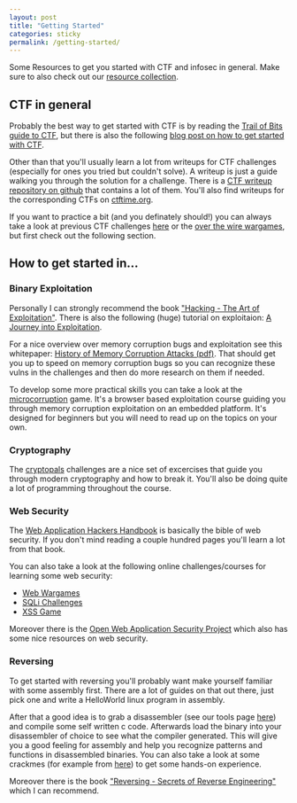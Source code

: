 ```yaml
---
layout: post
title: "Getting Started"
categories: sticky
permalink: /getting-started/
---
```


Some Resources to get you started with CTF and infosec in general. Make sure to also check out our [resource collection](/resources).

## CTF in general

Probably the best way to get started with CTF is by reading the [Trail of Bits guide to CTF](https://trailofbits.github.io/ctf/), but there is also the following [blog post on how to get started with CTF](http://www.endgame.com/blog/how-to-get-started-in-ctf.html).

Other than that you'll usually learn a lot from writeups for CTF challenges (especially for ones you tried but couldn't solve). A writeup is just a guide walking you through the solution for a challenge. There is a [CTF writeup repository on github](https://github.com/ctfs/write-ups) that contains a lot of them. You'll also find writeups for the corresponding CTFs on [ctftime.org](https://ctftime.org/).

If you want to practice a bit (and you definately should!) you can always take a look at previous CTF challenges [here](http://repo.shell-storm.org/CTF/) or the [over the wire wargames](http://overthewire.org/wargames/), but first check out the following section.

## How to get started in...

### Binary Exploitation

Personally I can strongly recommend the book ["Hacking - The Art of Exploitation"](http://www.nostarch.com/hacking2.htm).
There is also the following (huge) tutorial on exploitaion: [A Journey into Exploitation](http://myne-us.blogspot.de/2010/08/from-0x90-to-0x4c454554-journey-into.html).

For a nice overview over memory corruption bugs and exploitation see this whitepaper: [History of Memory Corruption Attacks (pdf)](https://media.blackhat.com/bh-us-10/whitepapers/Meer/BlackHat-USA-2010-Meer-History-of-Memory-Corruption-Attacks-wp.pdf).
That should get you up to speed on memory corruption bugs so you can recognize these vulns in the challenges and then do more research on them if needed.

To develop some more practical skills you can take a look at the [microcorruption](https://microcorruption.com) game. It's a browser based exploitation course guiding you through memory corruption exploitation on an embedded platform. It's designed for beginners but you will need to read up on the topics on your own.

### Cryptography

The [cryptopals](http://cryptopals.com/) challenges are a nice set of excercises that guide you through modern cryptography and how to break it. You'll also be doing quite a lot of programming throughout the course.

### Web Security

The [Web Application Hackers Handbook](http://mdsec.net/wahh/) is basically the bible of web security. If you don't mind reading a couple hundred pages you'll learn a lot from that book.

You can also take a look at the following online challenges/courses for learning some web security:

- [Web Wargames](http://overthewire.org/wargames/natas/)
- [SQLi Challenges](http://www.zixem.altervista.org/SQLi/)
- [XSS Game](https://xss-game.appspot.com/)

Moreover there is the [Open Web Application Security Project](https://www.owasp.org) which also has some nice resources on web security.

### Reversing

To get started with reversing you'll probably want make yourself familiar with some assembly first. There are a lot of guides on that out there, just pick one and write a HelloWorld linux program in assembly.

After that a good idea is to grab a disassembler (see our tools page [here](/tools)) and compile some self written c code. Afterwards load the binary into your disassembler of choice to see what the compiler generated. This will give you a good feeling for assembly and help you recognize patterns and functions in disassembled binaries.
You can also take a look at some crackmes (for example from [here](http://www.crackmes.de/)) to get some hands-on experience.

Moreover there is the book ["Reversing - Secrets of Reverse Engineering"](http://eu.wiley.com/WileyCDA/WileyTitle/productCd-0764574817.html) which I can recommend.
